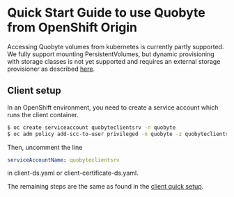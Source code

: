 # Quick Start Guide to use Quobyte from OpenShift Origin

Accessing Quobyte volumes from kubernetes is currently partly supported.
We fully support mounting PersistentVolumes, but dynamic provisioning with storage
classes is not yet supported and requires an external storage
provisioner as described
[here](https://docs.openshift.org/latest/install_config/provisioners.html).

## Client setup

In an OpenShift environment, you need to create a service
account which runs the client container.

```bash
$ oc create serviceaccount quobyteclientsrv -n quobyte
$ oc adm policy add-scc-to-user privileged -n quobyte -z quobyteclientsrv
```
Then, uncomment the line
```yaml
serviceAccountName: quobyteclientsrv
```
in client-ds.yaml or client-certificate-ds.yaml.

The remaining steps are the same as found in the [client quick setup](client_quick_setup.md).
